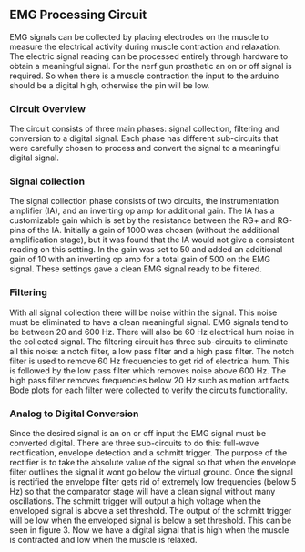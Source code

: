 ## EMG Processing Circuit

EMG signals can be collected by placing electrodes on the muscle to measure the electrical activity during muscle contraction and relaxation. The electric signal reading can be processed entirely through hardware to obtain a meaningful signal. For the nerf gun prosthetic an on or off signal is required. So when there is a muscle contraction the input to the arduino should be a digital high, otherwise the pin will be low.


### Circuit Overview

The circuit consists of three main phases: signal collection, filtering and conversion to a digital signal. Each phase has different sub-circuits that were carefully chosen to process and convert the signal to a meaningful digital signal.


### Signal collection

The signal collection phase consists of two circuits, the instrumentation amplifier (IA), and an inverting op amp for additional gain. The IA has a customizable gain which is set by the resistance between the RG+ and RG- pins of the IA. Initially a gain of 1000 was chosen (without the additional amplification stage), but it was found that the IA would not give a consistent reading on this setting. In the gain was set to 50 and added an additional gain of 10 with an inverting op amp for a total gain of 500 on the EMG signal. These settings gave a clean EMG signal ready to be filtered.


### Filtering

With all signal collection there will be noise within the signal. This noise must be eliminated to have a clean meaningful signal. EMG signals tend to be between 20 and 600 Hz. There will also be 60 Hz electrical hum noise in the collected signal. The filtering circuit has three sub-circuits to eliminate all this noise: a notch filter, a low pass filter and a high pass filter. The notch filter is used to remove 60 Hz frequencies to get rid of electrical hum. This is followed by the low pass filter which removes noise above 600 Hz. The high pass filter removes frequencies below 20 Hz such as motion artifacts. Bode plots for each filter were collected to verify the circuits functionality.


### Analog to Digital Conversion

Since the desired signal is an on or off input the EMG signal must be converted digital. There are three sub-circuits to do this: full-wave rectification, envelope detection and a schmitt trigger. The purpose of the rectifier is to take the absolute value of the signal so that when the envelope filter outlines the signal it wont go below the virtual ground. Once the signal is rectified the envelope filter gets rid of extremely low frequencies (below 5 Hz) so that the comparator stage will have a clean signal without many oscillations. The schmitt trigger will output a high voltage when the enveloped signal is above a set threshold. The output of the schmitt trigger will be low when the enveloped signal is below a set threshold. This can be seen in figure 3. Now we have a digital signal that is high when the muscle is contracted and low when the muscle is relaxed.

